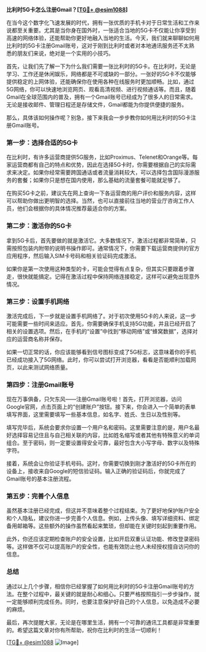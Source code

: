 **比利时5G卡怎么注册Gmail？[[TG💪+ @esim1088](https://t.me/s/esim1088)]**

在当今这个数字化飞速发展的时代，拥有一张优质的手机卡对于日常生活和工作来说都至关重要。尤其是当你身在国外时，一张适合当地的5G卡不仅能让你享受到高速的网络体验，还能帮助你更好地融入当地的生活。今天，我们就来聊聊如何用比利时的5G卡注册Gmail账号，这对于刚到比利时或者对本地通讯服务还不太熟悉的朋友们来说，绝对是一个实用的小技巧。

首先，让我们先了解一下为什么我们需要一张比利时的5G卡。在比利时，无论是学习、工作还是休闲娱乐，网络都是不可或缺的一部分。一张好的5G卡不仅能够提供稳定的上网体验，还能确保你在使用各种在线服务时更加顺畅。比如，通过5G网络，你可以快速地浏览网页、观看高清视频、进行视频通话等。而且，随着Gmail在全球范围内的普及，拥有一个Gmail账号已经成为了很多人的日常需求。无论是接收邮件、管理日程还是存储文件，Gmail都能为你提供便捷的服务。

那么，具体该如何操作呢？别急，接下来我会一步步教你如何用比利时的5G卡注册Gmail账号。

### 第一步：选择合适的5G卡

在比利时，有许多运营商提供5G服务，比如Proximus、Telenet和Orange等。每家运营商都有自己的特点和优势，因此在选择5G卡时，你需要根据自己的实际需求来决定。如果你经常需要跨国通话或者流量消耗较大，可以选择包含国际漫游服务的套餐；如果你只是想在国内使用，那么基础的流量套餐可能就足够了。

在购买5G卡之前，建议先在网上查询一下各运营商的用户评价和服务内容，这样可以帮助你做出更明智的选择。当然，也可以直接前往当地的营业厅咨询工作人员，他们会根据你的具体情况推荐最适合你的方案。

### 第二步：激活你的5G卡

拿到5G卡后，首先要做的就是激活它。大多数情况下，激活过程都非常简单，只需按照包装内附带的说明书操作即可。通常情况下，你需要下载运营商提供的官方应用程序，然后输入SIM卡号码和相关验证码完成激活。

如果你是第一次使用这种类型的卡，可能会觉得有点复杂，但其实只要跟着步骤走，很快就能搞定。记得在激活过程中保持网络连接稳定，这样可以避免出现意外情况。

### 第三步：设置手机网络

激活完成后，下一步就是设置手机网络了。对于初次使用5G卡的人来说，这一步可能需要一些时间来适应。首先，你需要确保手机支持5G功能，并且已经开启了相关的设置选项。然后，在手机的“设置”中找到“移动网络”或“蜂窝数据”，选择对应的运营商名称并保存。

如果一切正常的话，你应该能够看到信号图标变成了5G标志，这意味着你的手机已经成功接入了5G网络。此时，你可以尝试打开浏览器，看看是否能顺利加载网页，以此来测试网络质量。

### 第四步：注册Gmail账号

现在万事俱备，只欠东风——注册Gmail账号啦！首先，打开浏览器，访问Google官网，点击页面上的“创建账户”按钮。接下来，你会进入一个简单的表单填写界面，这里需要填写一些基本信息，如名字、姓氏、生日以及性别等。

填写完毕后，系统会要求你设置一个用户名和密码。这里需要注意的是，用户名最好选择容易记住且与自己相关联的内容，比如姓名缩写或者其他有特殊意义的单词组合。至于密码，则一定要设置得安全可靠，最好包含大小写字母、数字以及特殊字符。

接着，系统会让你验证手机号码。这时，你需要切换到刚才激活好的5G卡所在的设备上，接收来自Google的短信验证码。输入正确的验证码后，你就完成了Gmail账号的基本注册流程。

### 第五步：完善个人信息

虽然基本注册已经完成，但这并不意味着整个过程结束。为了更好地保护账户安全和个人隐私，建议你进一步完善个人信息。例如，上传头像、填写详细资料、绑定备用邮箱等。这些额外的操作虽然看起来繁琐，但却能在关键时刻起到重要作用。

此外，你还应该定期检查账户的安全设置，比如开启双重认证功能、修改登录密码等。这样做不仅可以提高账户的安全性，也能有效防止他人未经授权擅自访问你的信息。

### 总结

通过以上几个步骤，相信你已经掌握了如何用比利时的5G卡注册Gmail账号的方法。在整个过程中，最关键的就是耐心和细心。只要严格按照指引一步步操作，就一定能够顺利完成任务。同时，也要注意保护好自己的个人信息，以免造成不必要的麻烦。

最后，再次提醒大家，无论是在哪里生活，拥有一个可靠的通讯工具都是非常重要的。希望这篇文章对你有所帮助，祝你在比利时的生活一切顺利！

[[TG💪+ @esim1088](https://t.me/s/esim1088) ![Image](https://i.postimg.cc/4NQfJmqS/Snipaste-2025-05-13-00-14-12.png)]